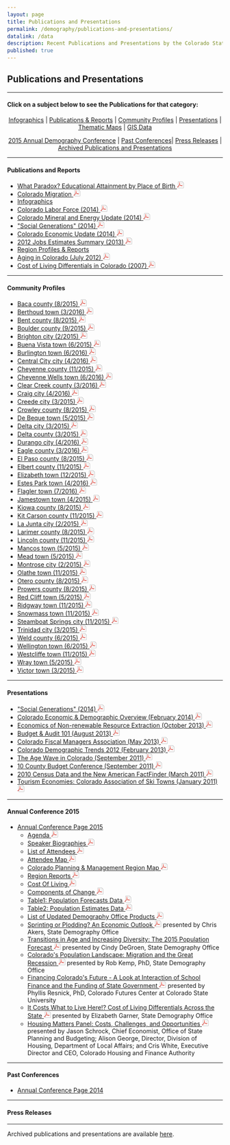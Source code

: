 ```yaml
---
layout: page
title: Publications and Presentations
permalink: /demography/publications-and-presentations/
datalink: /data
description: Recent Publications and Presentations by the Colorado State Demography Office
published: true
---
```


## Publications and Presentations

- - -

#### Click on a subject below to see the Publications for that category:


<div style="text-align: center;" markdown="1">

[Infographics](/demography/infographics#infographics) \| [Publications & Reports](#publications-and-reports) \| [Community Profiles](#community-profiles) \| [Presentations](#presentations) \| [Thematic Maps](/gis/thematic-maps#thematic-maps) \| [GIS Data](/gis/gis-data#gis-data)

[2015 Annual Demography Conference](#annual-conference-2015) \| [Past Conferences](#past-conferences)\| [Press Releases](#press-releases) \| [Archived Publications and Presentations](/demography/archived-publications-and-presentations#archived-publications-and-presentations)

</div>



- - -

#### Publications and Reports

- [What Paradox? Educational Attainment by Place of Birth ![pdf](/images/page_white_acrobat.png 'download pdf file')](https://drive.google.com/uc?export=download&id=0B2oqdPZKJqK7RDloZG45V2JmNmc)
- [Colorado Migration ![pdf](/images/page_white_acrobat.png 'download pdf file')](https://drive.google.com/uc?export=download&id=0B2oqdPZKJqK7TVRiYlI5RnR0Tms)
- [Infographics](/demography/infographics#infographics)
- [Colorado Labor Force (2014) ![pdf](/images/page_white_acrobat.png 'download pdf file')](https://drive.google.com/uc?export=download&id=0B2oqdPZKJqK7T3FqeGdUZDhUOGM)
- [Colorado Mineral and Energy Update (2014) ![pdf](/images/page_white_acrobat.png 'download pdf file')](https://drive.google.com/uc?export=download&id=0B2oqdPZKJqK7UWNjU1ZuVnVEUmc)
- [\"Social Generations\" (2014) ![pdf](/images/page_white_acrobat.png 'download pdf file')](https://drive.google.com/uc?export=download&id=0B2oqdPZKJqK7dU9uVzdzaE84c0k)
- [Colorado Economic Update (2014) ![pdf](/images/page_white_acrobat.png 'download pdf file')](https://drive.google.com/uc?export=download&id=0B2oqdPZKJqK7X2ttZkplOTRRczQ)
- [2012 Jobs Estimates Summary  (2013) ![pdf](/images/page_white_acrobat.png 'download pdf file')](https://drive.google.com/uc?export=download&id=0B2oqdPZKJqK7MEVncWlCVmNEVE0)
- [Region Profiles & Reports](/demography/region-reports-2014/)
- [Aging in Colorado (July 2012) ![pdf](/images/page_white_acrobat.png 'download pdf file')](https://drive.google.com/uc?export=download&id=0B2oqdPZKJqK7NnhnQnVhWHdJV1E)
- [Cost of Living Differentials in Colorado (2007) ![pdf](/images/page_white_acrobat.png 'download pdf file')](https://drive.google.com/uc?export=download&id=0B2oqdPZKJqK7NE1XNDVrN2tBelE)


- - -
 
#### Community Profiles

- [Baca county (8/2015) ![pdf](/images/page_white_acrobat.png 'download pdf file')](https://drive.google.com/uc?export=download&id=0B-vz6H4k4SESczA5eEd6MVpCWFk)
- [Berthoud town (3/2016) ![pdf](/images/page_white_acrobat.png 'download pdf file')](https://drive.google.com/uc?export=download&id=0B-vz6H4k4SESN29PZnRTdG9mdlE)
- [Bent county (8/2015) ![pdf](/images/page_white_acrobat.png 'download pdf file')](https://drive.google.com/uc?export=download&id=0B-vz6H4k4SESQk5vb2xkRDFKblU)
- [Boulder county (9/2015) ![pdf](/images/page_white_acrobat.png 'download pdf file')](https://drive.google.com/file/d/0B-yjImPUKASTTaFFjRnlSRGNXUEk/view?usp=sharing)
- [Brighton city (2/2015) ![pdf](/images/page_white_acrobat.png 'download pdf file')](https://drive.google.com/uc?export=download&id=0B2oqdPZKJqK7UG1iQW10Y3hnQm8)
- [Buena Vista town (6/2015) ![pdf](/images/page_white_acrobat.png 'download pdf file')](https://drive.google.com/uc?export=download&id=0B-vz6H4k4SESaFRTanpiYnBJalU)
- [Burlington town (6/2016) ![pdf](/images/page_white_acrobat.png 'download pdf file')](https://drive.google.com/uc?export=download&id=0B-vz6H4k4SESaFRTanpiYnBJalU)
- [Central City city (4/2016) ![pdf](/images/page_white_acrobat.png 'download pdf file')](https://drive.google.com/uc?export=download&id=0B-vz6H4k4SESZXJjZXdmUzVxbDQ)
- [Cheyenne county (11/2015) ![pdf](/images/page_white_acrobat.png 'download pdf file')](https://drive.google.com/uc?export=download&id=0B-vz6H4k4SESaWpUWFNKTDM2czg)
- [Cheyenne Wells town (6/2016) ![pdf](/images/page_white_acrobat.png 'download pdf file')](https://drive.google.com/uc?export=download&id=0Bvz6H4k4SESZXJjZXdmUzVxbDQ)
- [Clear Creek county (3/2016) ![pdf](/images/page_white_acrobat.png 'download pdf file')](https://drive.google.com/uc?export=download&id=0B-vz6H4k4SESZXJjZXdmUzVxbDQ)
- [Craig city (4/2016) ![pdf](/images/page_white_acrobat.png 'download pdf file')](https://drive.google.com/uc?export=download&id=0B-vz6H4k4SESZXJjZXdmUzVxbDQ)
- [Creede city (3/2015) ![pdf](/images/page_white_acrobat.png 'download pdf file')](https://drive.google.com/uc?export=download&id=0B2oqdPZKJqK7b1JPNDBWdExmSUE)
- [Crowley county (8/2015) ![pdf](/images/page_white_acrobat.png 'download pdf file')](https://drive.google.com/uc?export=download&id=0B-vz6H4k4SESRXhnWVFKQ3R1Qmc)
- [De Beque town (5/2015) ![pdf](/images/page_white_acrobat.png 'download pdf file')](https://drive.google.com/uc?export=download&id=0B2oqdPZKJqK7N2ZYUjU5emozWVE)
- [Delta city (3/2015) ![pdf](/images/page_white_acrobat.png 'download pdf file')](https://drive.google.com/uc?export=download&id=0B2oqdPZKJqK7RVFWU2R3ckItWTQ)
- [Delta county (3/2015) ![pdf](/images/page_white_acrobat.png 'download pdf file')](https://drive.google.com/uc?export=download&id=0B2oqdPZKJqK7bERzclp4NW8yVGc)
- [Durango city (4/2016) ![pdf](/images/page_white_acrobat.png 'download pdf file')](https://drive.google.com/uc?export=download&id=0Bvz6H4k4SESZXJjZXdmUzVxbDQ)
- [Eagle county (3/2016) ![pdf](/images/page_white_acrobat.png 'download pdf file')](https://drive.google.com/uc?export=download&id=0B-vz6H4k4SESZXJjZXdmUzVxbDQ)
- [El Paso county (8/2015) ![pdf](/images/page_white_acrobat.png 'download pdf file')](https://drive.google.com/uc?export=download&id=0B-vz6H4k4SESX2FLdU52OERleG8)
- [Elbert county (11/2015) ![pdf](/images/page_white_acrobat.png 'download pdf file')](https://drive.google.com/uc?export=download&id=0B-vz6H4k4SESOG9SVEtaNkE0S0k)
- [Elizabeth town (12/2015) ![pdf](/images/page_white_acrobat.png 'download pdf file')](https://drive.google.com/uc?export=download&id=0B-vz6H4k4SESZXJjZXdmUzVxbDQ)
- [Estes Park town (4/2016) ![pdf](/images/page_white_acrobat.png 'download pdf file')](https://drive.google.com/uc?export=download&id=0B-vz6H4k4SESZXJjZXdmUzVxbDQ)
- [Flagler town (7/2016) ![pdf](/images/page_white_acrobat.png 'download pdf file')](https://drive.google.com/uc?export=download&id=0B-vz6H4k4SESZXJjZXdmUzVxbDQ)
- [Jamestown town (4/2015) ![pdf](/images/page_white_acrobat.png 'download pdf file')](https://drive.google.com/uc?export=download&id=0B2oqdPZKJqK7WWRBM3JFYTN1dG8)
- [Kiowa county (8/2015) ![pdf](/images/page_white_acrobat.png 'download pdf file')](https://drive.google.com/uc?export=download&id=0B-vz6H4k4SESSjFWZ0Q0VHAzOUk)
- [Kit Carson county (11/2015) ![pdf](/images/page_white_acrobat.png 'download pdf file')](https://drive.google.com/uc?export=download&id=0B-vz6H4k4SESYlFJemcycnNXem8)
- [La Junta city (2/2015) ![pdf](/images/page_white_acrobat.png 'download pdf file')](https://drive.google.com/uc?export=download&id=0B2oqdPZKJqK7b0xOLVhQUS1WUFU)
- [Larimer county (8/2015) ![pdf](/images/page_white_acrobat.png 'download pdf file')](https://drive.google.com/uc?export=download&id=0B-vz6H4k4SESMllESU1WVUhvQmc)
- [Lincoln county (11/2015) ![pdf](/images/page_white_acrobat.png 'download pdf file')](https://drive.google.com/uc?export=download&id=0B-vz6H4k4SESUnlGN0ZaXzVPV1U)
- [Mancos town (5/2015) ![pdf](/images/page_white_acrobat.png 'download pdf file')](https://drive.google.com/uc?export=download&id=0B2oqdPZKJqK7M2ZIWTVYNFFld0E)
- [Mead town (5/2015) ![pdf](/images/page_white_acrobat.png 'download pdf file')](https://drive.google.com/uc?export=download&id=0B2oqdPZKJqK7Y3VkS21LQTQzOXc)
- [Montrose city (2/2015) ![pdf](/images/page_white_acrobat.png 'download pdf file')](https://drive.google.com/uc?export=download&id=0B2oqdPZKJqK7azZMdmRtMzM2VjQ)
- [Olathe town (11/2015) ![pdf](/images/page_white_acrobat.png 'download pdf file')](https://drive.google.com/uc?export=download&id=0B-vz6H4k4SESSncxaG0zaVBaVnM)
- [Otero county (8/2015) ![pdf](/images/page_white_acrobat.png 'download pdf file')](https://drive.google.com/uc?export=download&id=0B-vz6H4k4SESQUZSQkhJcDNhM1U)
- [Prowers county (8/2015) ![pdf](/images/page_white_acrobat.png 'download pdf file')](https://drive.google.com/uc?export=download&id=0B-vz6H4k4SESUG1jbFNKSFJTSXc)
- [Red Cliff town (5/2015) ![pdf](/images/page_white_acrobat.png 'download pdf file')](https://drive.google.com/uc?export=download&id=0ByjImPUKASTTMm56SzJWanV4ZFk)
- [Ridgway town (11/2015) ![pdf](/images/page_white_acrobat.png 'download pdf file')](https://drive.google.com/uc?export=download&id=0B-vz6H4k4SEST1VXTEE5VU5nXzQ)
- [Snowmass town (11/2015) ![pdf](/images/page_white_acrobat.png 'download pdf file')](https://drive.google.com/uc?export=download&id=0B-vz6H4k4SESYUNlZjRSYkNyWFU)
- [Steamboat Springs city (11/2015) ![pdf](/images/page_white_acrobat.png 'download pdf file')](https://drive.google.com/uc?export=download&id=0B-vz6H4k4SESVFFsNXExWTNhZjQ)
- [Trinidad city (3/2015) ![pdf](/images/page_white_acrobat.png 'download pdf file')](https://drive.google.com/uc?export=download&id=0B2oqdPZKJqK7dHV4S2xBb1NLWGs)
- [Weld county (6/2015) ![pdf](/images/page_white_acrobat.png 'download pdf file')](https://drive.google.com/uc?export=download&id=0B-vz6H4k4SESZXJjZXdmUzVxbDQ)
- [Wellington town (6/2015) ![pdf](/images/page_white_acrobat.png 'download pdf file')](https://drive.google.com/uc?export=download&id=0B-vz6H4k4SESWUFCclhoaGZ1aWs)
- [Westcliffe town (11/2015) ![pdf](/images/page_white_acrobat.png 'download pdf file')](https://drive.google.com/uc?export=download&id=0B-vz6H4k4SESd2NTbUxFUGxxMlU)
- [Wray town (5/2015) ![pdf](/images/page_white_acrobat.png 'download pdf file')](https://drive.google.com/uc?export=download&id=0B2oqdPZKJqK7T19QZUY3WEpqeTA)
- [Victor town (3/2015) ![pdf](/images/page_white_acrobat.png 'download pdf file')](https://drive.google.com/uc?export=download&id=0B-vz6H4k4SESX0J6QVZoVWRtQUU)



- - -

#### Presentations

- [\"Social Generations\" (2014) ![pdf](/images/page_white_acrobat.png 'download pdf file')](https://drive.google.com/uc?export=download&id=0B2oqdPZKJqK7bkxBeXN3TlFlNEE)
- [Colorado Economic & Demographic Overview (February 2014) ![pdf](/images/page_white_acrobat.png 'download pdf file')](https://drive.google.com/uc?export=download&id=0B2oqdPZKJqK7VnVocTdzS1ByV00)
- [Economics of Non-renewable Resource Extraction (October 2013) ![pdf](/images/page_white_acrobat.png 'download pdf file')](https://drive.google.com/uc?export=download&id=0B2oqdPZKJqK7aUNDRUZkamVpTlk)
- [Budget & Audit 101 (August 2013) ![pdf](/images/page_white_acrobat.png 'download pdf file')](https://drive.google.com/uc?export=download&id=0B2oqdPZKJqK7NVdvUldCeURyRUE)
- [Colorado Fiscal Managers Association (May 2013) ![pdf](/images/page_white_acrobat.png 'download pdf file')](https://drive.google.com/uc?export=download&id=0B2oqdPZKJqK7SW4zQVpvUGZWU2M)
- [Colorado Demographic Trends 2012 (February 2013) ![pdf](/images/page_white_acrobat.png 'download pdf file')](https://drive.google.com/uc?export=download&id=0B2oqdPZKJqK7ajJtekt1U1k3d0k)
- [The Age Wave in Colorado (September 2011) ![pdf](/images/page_white_acrobat.png 'download pdf file')](https://drive.google.com/uc?export=download&id=0B2oqdPZKJqK7SWxLUVhfUXc3VlE)
- [10 County Budget Conference (September 2011) ![pdf](/images/page_white_acrobat.png 'download pdf file')](https://drive.google.com/uc?export=download&id=0B2oqdPZKJqK7ZDRpWE5VblFQYzQ)
- [2010 Census Data and the New American FactFinder (March 2011) ![pdf](/images/page_white_acrobat.png 'download pdf file')](https://drive.google.com/uc?export=download&id=0B2oqdPZKJqK7c3F6aVk5LUlKd1U)
- [Tourism Economies: Colorado Association of Ski Towns (January 2011) ![pdf](/images/page_white_acrobat.png 'download pdf file')](https://drive.google.com/uc?export=download&id=0B2oqdPZKJqK7bHZRV3ZYZUhTcVE)


- - -

#### Annual Conference 2015

- [Annual Conference Page 2015](/demography/annual-demography-meeting-2015/#annual-demography-meeting-videos-2015)
  - [Agenda ![pdf](/images/page_white_acrobat.png 'download pdf file')](https://drive.google.com/uc?export=download&id=0B-vz6H4k4SESN1A3TXYwUnIyLWs)
  - [Speaker Biographies ![pdf](/images/page_white_acrobat.png 'download pdf file')](https://drive.google.com/uc?export=download&id=0B-vz6H4k4SESa1RiVWt3ZERfYkk)
  - [List of Attendees ![pdf](/images/page_white_acrobat.png 'download pdf file')](https://drive.google.com/uc?export=download&id=0B-vz6H4k4SESMjVnQzBBRXZkbEk)
  - [Attendee Map ![pdf](/images/page_white_acrobat.png 'download pdf file')](https://drive.google.com/uc?export=download&id=0B-vz6H4k4SESRTZxR2UwNF9FeHc)
  - [Colorado Planning & Management Region Map ![pdf](/images/page_white_acrobat.png 'download pdf file')](https://storage.googleapis.com/maps-static/PlanningManagement8x11.pdf)
  - [Region Reports ![pdf](/images/page_white_acrobat.png 'download pdf file')](https://drive.google.com/uc?export=download&id=0B-vz6H4k4SESeGxoQjZTYV8tN0U)
  - [Cost Of Living ![pdf](/images/page_white_acrobat.png 'download pdf file')](https://drive.google.com/uc?export=download&id=0B-vz6H4k4SESajdRcHRjcThka3c)
  - [Components of Change ![pdf](/images/page_white_acrobat.png 'download pdf file')](https://drive.google.com/uc?export=download&id=0B-vz6H4k4SESSmRKVkpuTGszY0E)
  - [Table1: Population Forecasts Data ![pdf](/images/page_white_acrobat.png 'download pdf file')](https://drive.google.com/uc?export=download&id=0B-vz6H4k4SESLUMyNFFCTE5URGc)
  - [Table2: Population Estimates Data ![pdf](/images/page_white_acrobat.png 'download pdf file')](https://drive.google.com/uc?export=download&id=0B-vz6H4k4SESM2hxWVZDZGZGajA)
  - [List of Updated Demography Office Products ![pdf](/images/page_white_acrobat.png 'download pdf file')](https://drive.google.com/uc?export=download&id=0B-vz6H4k4SESdHJnMkJYXzFyZVk)
  - [Sprinting or Plodding? An Economic Outlook ![pdf](/images/page_white_acrobat.png 'download pdf file')](https://drive.google.com/uc?export=download&id=0B-vz6H4k4SESLTd1Y2ZIeDNzN2M) presented by Chris Akers, State Demography Office
  - [Transitions in Age and Increasing Diversity: The 2015 Population Forecast ![pdf](/images/page_white_acrobat.png 'download pdf file')](https://drive.google.com/uc?export=download&id=0B-vz6H4k4SESRENtSXlCd25NazA) presented by Cindy DeGroen, State Demography Office
  - [Colorado\'s Population Landscape: Migration and the Great Recession ![pdf](/images/page_white_acrobat.png 'download pdf file')](https://drive.google.com/uc?export=download&id=0B-vz6H4k4SESaEdlS0FpcnQ0eDg) presented by Rob Kemp, PhD, State Demography Office
  - [Financing Colorado\'s Future - A Look at Interaction of School Finance and the Funding of State Government ![pdf](/images/page_white_acrobat.png 'download pdf file')](https://drive.google.com/uc?export=download&id=0B-vz6H4k4SESWW9xeXlkcFg4SXc) presented by Phyllis Resnick, PhD, Colorado Futures Center at Colorado State University
  - [It Costs What to Live Here!? Cost of Living Differentials Across the State ![pdf](/images/page_white_acrobat.png 'download pdf file')](https://drive.google.com/uc?export=download&id=0B-vz6H4k4SESUDJoS1ZCQmFyM0U) presented by Elizabeth Garner, State Demography Office
  - [Housing Matters Panel: Costs, Challenges, and Opportunities ![pdf](/images/page_white_acrobat.png 'download pdf file')](https://drive.google.com/uc?export=download&id=0B-vz6H4k4SESSnpPWGFDQWoxSVU) presented by Jason Schrock, Chief Economist, Office of State Planning and Budgeting; Alison George, Director, Division of Housing, Department of Local Affairs; and Cris White, Executive Director and CEO, Colorado Housing and Finance Authority

---

#### Past Conferences

 - [Annual Conference Page 2014](/demography/annual-demography-meeting-2014/#annual-demography-meeting-videos-2014)

- - -

#### Press Releases


- - -

Archived publications and presentations are available [here](/demography/archived-publications-and-presentations#archived-publications-and-presentations).
